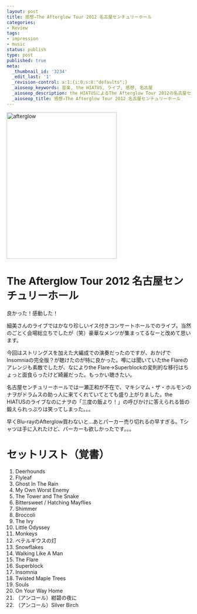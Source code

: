 ```yaml
---
layout: post
title: 感想⇒The Afterglow Tour 2012 名古屋センチュリーホール
categories:
- Review
tags:
- impression
- music
status: publish
type: post
published: true
meta:
  _thumbnail_id: '3234'
  _edit_last: '1'
  _revision-control: a:1:{i:0;s:8:"defaults";}
  _aioseop_keywords: 音楽, the HIATUS, ライブ, 感想, 名古屋
  _aioseop_description: the HIATUSによるThe Afterglow Tour 2012の名古屋センチュリーホール会場でのライブ感想です。
  _aioseop_title: 感想⇒The Afterglow Tour 2012 名古屋センチュリーホール
---
```

<a href="http://blog.hifumi.info/wp-content/uploads/2012/11/afterglow.jpg"><img class="aligncenter size-medium wp-image-3234" title="afterglow" src="http://blog.hifumi.info/wp-content/uploads/2012/11/afterglow-300x400.jpg" alt="afterglow" width="300" height="400" /></a>
<h1>The Afterglow Tour 2012
名古屋センチュリーホール</h1>
良かった！感動した！

細美さんのライブではかなり珍しいイス付きコンサートホールでのライブ。当然のごとく会場総立ちでしたが（笑）豪華なメンツが集まってるなーと改めて思います。

今回はストリングスを加えた大編成での演奏だったのですが、おかげでInsomniaの完全版？が聴けたのが特に良かった。噂には聞いていたthe Flareのアレンジも素敵でしたが、なによりthe Flare→Superblockの変則的な移行はちょっと面食らったけど綺麗だった。もっかい聴きたい。

名古屋センチュリーホールでは一瀬正和が不在で、マキシマム・ザ・ホルモンのナヲがドラムスの助っ人に来てくれていてとても盛り上がりました。the HIATUSのライブなのにナヲの「三度の飯より！」の呼びかけに答えられる皆の鍛えられっぷりは笑ってしまった。。。

早くBlu-rayのAfterglow買わないと…あとパーカー売り切れるの早すぎる。Tシャツは手に入れたけど、パーカーも欲しかったです。。。
<h1>セットリスト（覚書）</h1>
<ol>
	<li>Deerhounds</li>
	<li>Flyleaf</li>
	<li>Ghost In The Rain</li>
	<li>My Own Worst Enemy</li>
	<li>The Tower and The Snake</li>
	<li>Bittersweet / Hatching Mayflies</li>
	<li>Shimmer</li>
	<li>Broccoli</li>
	<li>The Ivy</li>
	<li>Little Odyssey</li>
	<li>Monkeys</li>
	<li>ベテルギウスの灯</li>
	<li>Snowflakes</li>
	<li>Walking Like A Man</li>
	<li>The Flare</li>
	<li>Superblock</li>
	<li>Insomnia</li>
	<li>Twisted Maple Trees</li>
	<li>Souls</li>
	<li>On Your Way Home</li>
	<li>（アンコール）紺碧の夜に</li>
	<li>（アンコール）Silver Birch</li>
</ol>
